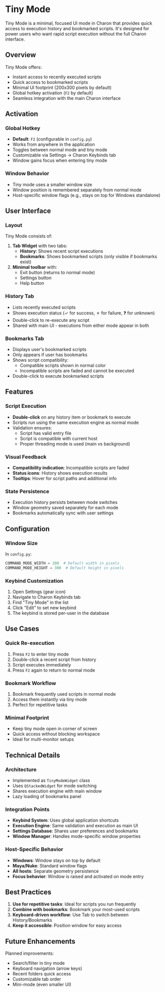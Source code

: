 # Tiny Mode

Tiny Mode is a minimal, focused UI mode in Charon that provides quick access to execution history and bookmarked scripts. It's designed for power users who want rapid script execution without the full Charon interface.

## Overview

Tiny Mode offers:
- Instant access to recently executed scripts
- Quick access to bookmarked scripts
- Minimal UI footprint (200x300 pixels by default)
- Global hotkey activation (`F2` by default)
- Seamless integration with the main Charon interface

## Activation

### Global Hotkey
- **Default**: `F2` (configurable in `config.py`)
- Works from anywhere in the application
- Toggles between normal mode and tiny mode
- Customizable via Settings → Charon Keybinds tab
- Window gains focus when entering tiny mode

### Window Behavior
- Tiny mode uses a smaller window size
- Window position is remembered separately from normal mode
- Host-specific window flags (e.g., stays on top for Windows standalone)

## User Interface

### Layout
Tiny Mode consists of:
1. **Tab Widget** with two tabs:
   - **History**: Shows recent script executions
   - **Bookmarks**: Shows bookmarked scripts (only visible if bookmarks exist)
2. **Minimal toolbar** with:
   - Exit button (returns to normal mode)
   - Settings button
   - Help button

### History Tab
- Lists recently executed scripts
- Shows execution status (✓ for success, ✗ for failure, ❓ for unknown)
- Double-click to re-execute any script
- Shared with main UI - executions from either mode appear in both

### Bookmarks Tab
- Displays user's bookmarked scripts
- Only appears if user has bookmarks
- Shows script compatibility:
  - Compatible scripts shown in normal color
  - Incompatible scripts are faded and cannot be executed
- Double-click to execute bookmarked scripts

## Features

### Script Execution
- **Double-click** on any history item or bookmark to execute
- Scripts run using the same execution engine as normal mode
- Validation ensures:
  - Script has valid entry file
  - Script is compatible with current host
  - Proper threading mode is used (main vs background)

### Visual Feedback
- **Compatibility indication**: Incompatible scripts are faded
- **Status icons**: History shows execution results
- **Tooltips**: Hover for script paths and additional info

### State Persistence
- Execution history persists between mode switches
- Window geometry saved separately for each mode
- Bookmarks automatically sync with user settings

## Configuration

### Window Size
In `config.py`:
```python
COMMAND_MODE_WIDTH = 200  # Default width in pixels
COMMAND_MODE_HEIGHT = 300  # Default height in pixels
```

### Keybind Customization
1. Open Settings (gear icon)
2. Navigate to Charon Keybinds tab
3. Find "Tiny Mode" in the list
4. Click "Edit" to set new keybind
5. The keybind is stored per-user in the database

## Use Cases

### Quick Re-execution
1. Press `F2` to enter tiny mode
2. Double-click a recent script from history
3. Script executes immediately
4. Press `F2` again to return to normal mode

### Bookmark Workflow
1. Bookmark frequently used scripts in normal mode
2. Access them instantly via tiny mode
3. Perfect for repetitive tasks

### Minimal Footprint
- Keep tiny mode open in corner of screen
- Quick access without blocking workspace
- Ideal for multi-monitor setups

## Technical Details

### Architecture
- Implemented as `TinyModeWidget` class
- Uses `QStackedWidget` for mode switching
- Shares execution engine with main window
- Lazy loading of bookmarks panel

### Integration Points
- **Keybind System**: Uses global application shortcuts
- **Execution Engine**: Same validation and execution as main UI
- **Settings Database**: Shares user preferences and bookmarks
- **Window Manager**: Handles mode-specific window properties

### Host-Specific Behavior
- **Windows**: Window stays on top by default
- **Maya/Nuke**: Standard window flags
- **All hosts**: Separate geometry persistence
- **Focus behavior**: Window is raised and activated on mode entry

## Best Practices

1. **Use for repetitive tasks**: Ideal for scripts you run frequently
2. **Combine with bookmarks**: Bookmark your most-used scripts
3. **Keyboard-driven workflow**: Use Tab to switch between History/Bookmarks
4. **Keep it accessible**: Position window for easy access

## Future Enhancements

Planned improvements:
- Search/filter in tiny mode
- Keyboard navigation (arrow keys)
- Recent folders quick access
- Customizable tab order
- Mini-mode (even smaller UI)